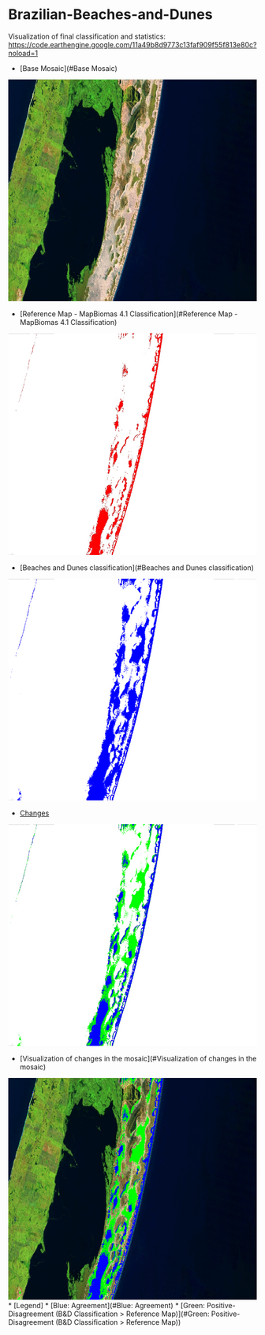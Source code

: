 Brazilian-Beaches-and-Dunes
=================
<!--ts-->
Visualization of final classification and statistics: https://code.earthengine.google.com/11a49b8d9773c13faf909f55f813e80c?noload=1

* [Base Mosaic](#Base Mosaic)
<img src="/images/cropbaseMosaic.png" width="774" height="450">

* [Reference Map - MapBiomas 4.1 Classification](#Reference Map - MapBiomas 4.1 Classification)

<img src="/images/cropReferenceMap.png" width="774" height="450">

* [Beaches and Dunes classification](#Beaches and Dunes classification)

<img src="/images/cropBandD_classification.png" width="774" height="450">

* [Changes](#Changes)

<img src="/images/cropchanges.png" width="774" height="450">

* [Visualization of changes in the mosaic](#Visualization of changes in the mosaic)

<img src="/images/cropmosaicChanges.png" width="774" height="450">
  * [Legend]
     * [Blue:  Agreement](#Blue:  Agreement)
     * [Green: Positive-Disagreement (B&D Classification  > Reference Map)](#Green: Positive-Disagreement (B&D Classification  > Reference Map))

<!--te-->


